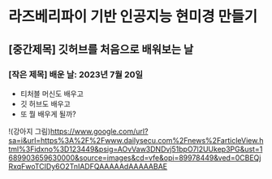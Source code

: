 # 라즈베리파이 기반 인공지능 현미경 만들기

## [중간제목] 깃허브를 처음으로 배워보는 날

### [작은 제목] 배운 날: 2023년 7월 20일

* 티처블 머신도 배우고
* 깃 허브도 배우고
* 또 뭘 배우게 될까?

!(강아지 그림)https://www.google.com/url?sa=i&url=https%3A%2F%2Fwww.dailysecu.com%2Fnews%2FarticleView.html%3Fidxno%3D123449&psig=AOvVaw3DNDvj51bpO7l2UUkep3PG&ust=1689903659630000&source=images&cd=vfe&opi=89978449&ved=0CBEQjRxqFwoTCIDy6O2TnIADFQAAAAAdAAAAABAE

